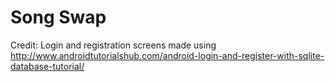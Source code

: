 # Song Swap

Credit: Login and registration screens made using http://www.androidtutorialshub.com/android-login-and-register-with-sqlite-database-tutorial/
